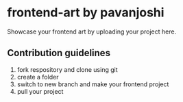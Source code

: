 # frontend-art by pavanjoshi

Showcase your frontend art by uploading your project here.


## Contribution guidelines

1. fork respository and clone using git
2. create a folder
3. switch to new branch and make your frontend project
4. pull your project
